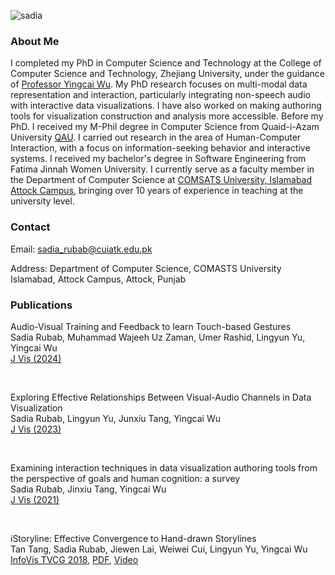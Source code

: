![sadia](https://user-images.githubusercontent.com/32354798/40622238-28ae5842-62d3-11e8-83f6-d97ab1aaef87.png) 

### About Me

I completed my PhD in Computer Science and Technology at the College of  Computer Science and Technology, Zhejiang University, under the guidance of [Professor Yingcai Wu](http://www.ycwu.org/). My PhD research focuses on multi-modal data representation and interaction, particularly integrating non-speech audio with interactive data visualizations. I have also worked on making authoring tools for visualization construction and analysis more accessible. Before my PhD. I received my M-Phil degree in Computer Science from Quaid-i-Azam University [QAU](http://cs.qau.edu.pk/index.php). I carried out research in the area of Human-Computer Interaction, with a focus on information-seeking behavior and interactive systems.  I received my bachelor's degree in Software Engineering from Fatima Jinnah Women University.  I currently serve as a faculty member in the Department of Computer Science at [COMSATS University, Islamabad Attock Campus](https://www.comsats.edu.pk/), bringing over 10 years of experience in teaching at the university level.

### Contact

Email: sadia_rubab@cuiatk.edu.pk

Address: Department of Computer Science, COMASTS University Islamabad, Attock Campus, Attock, Punjab

### Publications



Audio-Visual Training and Feedback to learn Touch-based Gestures<br/>
Sadia Rubab, Muhammad Wajeeh Uz Zaman, Umer Rashid, Lingyun Yu, Yingcai Wu <br/> 
[J Vis (2024)](https://link.springer.com/article/10.1007/s12650-024-01012-x#citeas) <br/>


<br/>

Exploring Effective Relationships Between Visual-Audio Channels in Data Visualization <br/>
Sadia Rubab, Lingyun Yu, Junxiu Tang, Yingcai Wu <br/> 
[J Vis (2023)](https://link.springer.com/article/10.1007/s12650-023-00909-3)


<br/>

Examining interaction techniques in data visualization authoring tools from the perspective of goals and human cognition: a survey<br/>
Sadia Rubab, Jinxiu Tang, Yingcai Wu <br/> 
[J Vis (2021)](https://link.springer.com/article/10.1007/s12650-020-00705-3)


<br/>

iStoryline: Effective Convergence to Hand-drawn Storylines<br/>
Tan Tang, Sadia Rubab, Jiewen Lai, Weiwei Cui, Lingyun Yu, Yingcai Wu<br/>
[InfoVis TVCG 2018](http://ieeevis.org/year/2018/info/papers#infovis), [PDF](http://zjuvis.org/files/istoryline.pdf), [Video](https://www.youtube.com/watch?v=on4KbLd2RiY)

